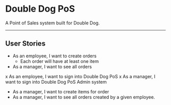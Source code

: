 # Double Dog PoS

A Point of Sales system built for Double Dog.

----
## User Stories

- As an employee, I want to create orders
  - Each order will have at least one item
- As a manager, I want to see all orders

x As an employee, I want to sign into Double Dog PoS
x As a manager, I want to sign into Double Dog PoS Admin system


- As a manager, I want to create items for order
- As a manager, I want to see all orders created by a given employee.
